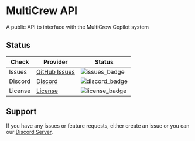 [discord_badge]: https://img.shields.io/discord/440545668168286249
[discord_invite]: https://discord.gg/ThZ47H6
[license_badge]: https://img.shields.io/github/license/multicrew/api
[issues_badge]: https://img.shields.io/github/issues/multicrew/api

# MultiCrew API

A public API to interface with the MultiCrew Copilot system

## Status

|      Check      |                            Provider                                                  |              Status             |
|-----------------|--------------------------------------------------------------------------------------|---------------------------------|
| Issues          | [GitHub Issues](https://github.com/MultiCrew/api/issues)                     | ![issues_badge]                 |
| Discord		  | [Discord][discord_invite]                  											 | ![discord_badge]            	   |
| License         | [License](https://github.com/MultiCrew/api/blob/dev/LICENSE)                     | ![license_badge]                |

## Support

If you have any issues or feature requests, either create an issue or you can our [Discord Server][discord_invite].